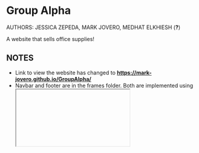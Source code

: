 # Group Alpha
AUTHORS: JESSICA ZEPEDA, MARK JOVERO, MEDHAT ELKHIESH (**?**)

A website that sells office supplies!

## NOTES
- Link to view the website has changed to **https://mark-jovero.github.io/GroupAlpha/**
- Navbar and footer are in the frames folder. Both are implemented using <iframe> tag. In order to change a link, go to the frames folder and edit links there. This makes it easier to manage the website (ie, not having to go to each webpage to edit links).
## TODO [due n/a]
  - ~~finish websites/links~~
  - ~~Product art~~
  - Replace product art with something more "modern"
  - Replace iFrames with javascript, once prof. Bierman allows use of js
  - *Add product page for each product* (and remove some (or all) of the boxes)
  - Work on logo
  - Create social media accounts?
  
